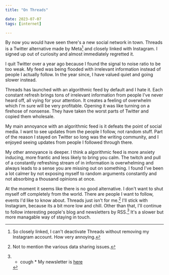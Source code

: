 ```yaml
---
title: "On Threads"

date: 2023-07-07
tags: [internet]

---
```


By now you would have seen there's a new social network in town. Threads is a Twitter alternative made by Meta[^1] and closely linked with Instagram. I signed up out of curiosity and almost immediately regretted it. 

I quit Twitter over a year ago because I found the signal to noise ratio to be too weak. My feed was being flooded with irrelevant information instead of people I actually follow. In the year since, I have valued quiet and going slower instead. 

Threads has launched with an algorithmic feed by default and I hate it. Each constant refresh brings tons of irrelevant information from people I've never heard off, all vying for your attention. It creates a feeling of overwhelm which I'm sure will be very profitable. Opening it was like turning on a firehose of nonsense. They have taken the worst parts of Twitter and copied them wholesale. 

My main annoyance with an algorithmic feed is it defeats the point of social media. I want to see updates from the people I follow, not random stuff. Part of the reason I stayed on Twitter so long was the writing community, and I enjoyed seeing updates from people I followed through there. 

My other annoyance is deeper. I think a algorithmic feed is more anxiety inducing, more frantic and less likely to bring you calm. The twitch and pull of a constantly refreshing stream of in information is overwhelming and always leads to a sense you are missing out on something. I found I've been a lot calmer by not exposing myself to random arguments constantly and not absorbing a thousand opinions at once. 

At the moment it seems like there is no good alternative. I don't want to shut myself off completely from the world. There are people I want to follow, events I'd like to know about. Threads just isn't for me.[^2] I'll stick with Instagram, because its a bit more low and chill. Other than that, I'll continue to follow interesting people's blog and newsletters by RSS.[^3] It's a slower but more managable way of staying in touch. 

[^1]: So closely linked, I can't deactivate Threads without removing my Instagram account. How very annoying. 
[^2]: Not to mention the various data sharing issues. 
[^3]: * cough * My newsletter is [here](https://mailchi.mp/5643ab85b338/dispatches-from-david-ralph-lewis) 